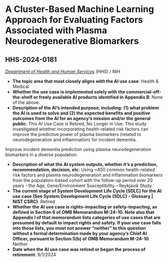 # A Cluster-Based Machine Learning Approach for Evaluating Factors Associated with Plasma Neurodegenerative Biomarkers
## HHS-2024-0181
_[Department of Health and Human Services](<../3_agency/Department of Health and Human Services.md>)_ (HHS) / NIH


+ **The topic area that most closely aligns with the AI use case**: Health & Medical
+ **Whether the use case is implemented solely with the commercial-off-the-shelf or freely available AI products identified in Appendix B**: None of the above.
+ **Description of the AI’s intended purpose, including: (1) what problem the AI is used to solve and (2) the expected benefits and positive outcomes from the AI for an agency’s mission and/or the general public**: This AI Use Case is Retired, No Longer in Use. This study investigated whether incorporating health-related risk factors can improve the predictive power of plasma biomarkers (related to neurodegeneration and inflammation) for incident dementia. 

Improve incident dementia prediction using plasma neurodegeneration biomarkers in a diverse population.
+ **Description of what the AI system outputs, whether it’s a prediction, recommendation, decision, etc**: Using ~450 common health-related risk factors and plasma neurodegeneration and inflammation biomarkers from the population-based cohort with the follow-up period over 20 years - the Age, Gene/Environment Susceptibility – Reykjavik Study.
+ **The current stage of System Development Life Cycle (SDLC) for the AI use case (See System Development Life Cycle (SDLC) - Glossary | NIST CSRC)**: Retired
+ **Whether the AI use case is rights-impacting or safety-impacting, as defined in Section 6 of OMB Memorandum M-24-10. Note also that Appendix I of that memorandum lists categories of use cases that are presumed by default to impact rights and safety. If your use case falls into those lists, you must not answer “neither” to this question without a formal determination made by your agency’s Chief AI Officer, pursuant to Section 5(b) of OMB Memorandum M-24-10**: Neither
+ **Date when the AI use case was retired or began the process of retirement**: 9/1/2024